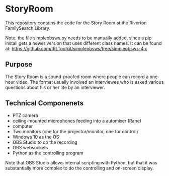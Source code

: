# StoryRoom

This repository contains the code for the Story Room at the Riverton FamilySearch Library.

Note: the file simpleobsws.py needs to be manually added, since a pip install gets a newer version that uses different class names. It can be found at: https://github.com/IRLToolkit/simpleobsws/tree/simpleobsws-4.x

## Purpose

The Story Room is a sound-proofed room where people can record a one-hour video. The format usually involved an interviewee who is asked various questions about his or her life by an interviewer.

## Technical Componenets

* PTZ camera
* ceiling-mounted microphones feeding into a automixer (Rane)
* computer
* Two monitors (one for the projector/monitor, one for control)
* Windows 10 as the OS
* OBS Studio to do the recording
* OBS websockets
* Python as the controlling program

Note that OBS Studio allows internal scripting with Python, but that it was substantially more complex to do the controlling and on-screen display.
